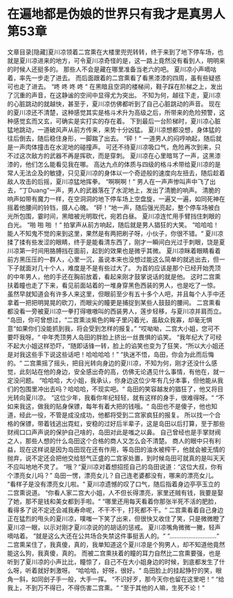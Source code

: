 # 在遍地都是伪娘的世界只有我才是真男人 第53章

文章目录[隐藏]夏川凉领着二宫熏在大楼里兜兜转转，终于来到了地下停车场，也就是夏川凉进来的地方，可令夏川凉奇怪的是，这一路上竟然没有看到人，明明来的时候人还挺多的。
那些人不会是藏在哪里准备当老六的吧。
夏川凉小声嘀咕着，率先一步走了进去。
而后面跟着的二宫熏看了看黑漆漆的四周，虽有些疑惑可也走了进去。
“咚 咚 咚 咚 “
在黑暗且空洞的楼梯间，鞋子踩在阶梯之上，发出了沉重的声音，在这静谧的空间中显得尤为突出。
不知为何，越往下走，夏川凉的心脏跳动的就越快，甚至于，夏川凉仿佛都听到了自己心脏跳动的声音。
现在的夏川凉还不清楚，这种感觉其实是格斗术升为高级之后，所带来的危险预警，这种感觉玄而又玄，可确实是实打实的存在着。
下到最后一台阶梯时，夏川凉心脏猛地跳动，一道破风声从前方传来，来势十分凶猛。
夏川凉想都没想，身体猛的往后倒去，随后稳住身形，一脚踹了出去。
“砰！“
一道男人的闷哼响起，随后就是一声肉体撞击在水泥地的碰撞声。
可还不待夏川凉吸口气，危险再次到来，只不过这次敌方的武器不再是挥砍，而是穿刺。
夏川凉在心里暗骂了一声，这黑漆漆的，他们怎么能看见我在哪。
高达九点的体质与四级的格斗术带给夏川凉的是常人无法企及的敏捷，只见夏川凉的身体以一个奇迹般的速度向左扭去，随后趁着敌人攻击的后摇，夏川凉猛地挥拳。
“啊啊啊！“
男人在一声声惨叫声中飞了出去，“丁Duang“一声，男人的武器落在了水泥地上，发出了清脆的响声。
清脆的响声如带有魔力一样，在空洞洞的地下停车场上空盘旋，一遍又一遍，如同死神在摇着他腰间的铃铛，摄人心魄。
“砰！“地一声，随后强光亮起，整个停车场被白光所包围，霎时间，黑暗被光明取代，宛若白昼。
夏川凉连忙用手臂挡住刺眼的白光。
“啪 啪 啪 ！“
拍掌声从前方响起，随后就是男人猖狂的大笑。
“哈哈哈！能人不知鬼不觉的来到这里，果然是有两把刷子呀，小伙子，你很不错。“
夏川凉揉了揉有些发涩的眼睛，终于是能看清东西了，刚才一瞬间白光过于刺眼，饶是夏川凉第一时间用胳膊挡在面前，起到的效果也是微乎其微。
夏川凉眯着眼睛看着前方黑压压的一群人，心里一沉，虽说本来也没想过能这么简单的就逃出去，但一下子就面对几十个人，难度是不是有些过大了。
为首的应该是那个已经开始秃顶的中年男人，他的手还在胸前放着，看起来刚才鼓掌说话的就是他。
这时二宫熏扶着瞳也走了下来，看见前面站着的一堆身穿黑色西装的男人，也是吃了一惊。
虽然早就知道会有许多人来这里，但眼前至少有五十多个人吧，并且每个人手中还拿着一把把明晃晃的砍刀，而眼尖的瞳更是捕捉到某些人鼓鼓的腰间。
二宫熏看都没看一旁被夏川凉一拳打得嗷嗷叫的西装男人，莲步轻移，与夏川凉并肩而立。
“岛田，你可曾想过，“二宫熏淡紫色的眸子里闪着光，虽敌众我寡，却毫无惧意“如果你们没能抓到我，将会受到怎样的报复。”
“哎呦呦，二宫大小姐，您可不要吓我呀。“
中年秃顶男人岛田的胖脸上挤出一丝畏惧的谄笑。
“我年纪大了可经不起大小姐这样恐吓，“随即话锋一转，脸上的谄笑也变为了狂笑，“所以大小姐还是对我这些手下说这些话吧！哈哈哈哈！”
“执迷不悟，岛田，你会为此而后悔的。“
二宫熏摇了摇头，把目光转向身边的夏川凉，不知为何，刚才还没什么感觉，此刻站在他的身边，安全感出奇的高，仿佛无论遇见什么事情，有他在，就一定没问题。
“哈哈哈，大小姐，我承认，你身边这位少年有几分本事，但他能从我们的包围里冲出去吗？哈哈哈，不现实吧。“
岛田的笑容越发的猖狂了，他又将目光转向夏川凉。
“这位少年，我看你年纪轻轻，就有这样的身手，很难得呀。“
“不如来我这，做我的贴身保镖，每年有着大把的钱哦。“
岛田也不是傻子，他也知道，经此一役，不管是成没成功，他都将受到二宫家疯狂的报复。
所以找一个合格的保镖，带着钱逃出霓虹，安稳的过好后半辈子，这是岛田以后打算，至于那些财阀口口声声说的保护自己啥的，岛田对此是嗤之以鼻。
自己曾经也是手掌财阀之人，那些人想的什么岛田这个合格的商人又怎么会不清楚。
商人的眼中只有利益，现在这样说是因为岛田现在还有作用，等岛田的油水被榨干，他就会被无情的抛弃，说不定还会把他交给怒气正盛的二宫家处置，到时候岛田可就真的是叫天天不应叫地地不灵了。
“哦？“夏川凉对着想招揽自己的岛田说道：“这位大叔，你有个漂亮女儿吗？”
岛田一愣，漂亮女儿？自己连老婆都没有，哪来的漂亮女儿。
“看样子是没有漂亮女儿啦。“
夏川凉遗憾的叹了口气，随后指着身边亭亭玉立的二宫熏说道。
“你看人家二宫大小姐，人不但长得漂亮，家里还贼有钱，我要是娶了她，那不是钱和美女都到手啦。“
“哪里还用每天看着你那张半死不活的肥脸，看得多了说不定还会减我寿命呢，不干不干，打死都不干。“
二宫熏看着自己身边正在猛烈的甩头的夏川凉，噗嗤一下笑了出来，但很快又收住了笑，只是微微瞪了夏川凉一眼，以示对刚才夏川凉说的的胡话的惩戒。
夏川凉嘴角微微一撇，轻声嘀咕着。
“就是这么大还在公共场合失禁这件事挺丢人的。“
“………………………“
二宫熏呆住了，我真傻，真的，我单知道这个夏川凉是个狗男人，却不知道他竟然能这么狗，我真傻，真的。
而被二宫熏扶着的瞳的耳力自然比二宫熏要强，也是听到了夏川凉的小声比比，瞳惊了，自己不在大小姐身边的时候，到底都发生了什么呀，听着就好刺激呀。
“哈哈哈，好呀，很好。“
岛田脸上的挂起狰狞的笑，眼角一斜，如同刽子手一般，大手一挥。
“不识好歹，那今天你也留在这里吧！“
“给我上，不到万不得已，不得伤害二宫熏。“
“至于其他的人嘛，生死不论！“

 